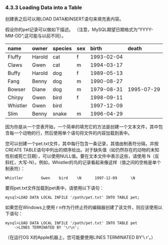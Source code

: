 ### 4.3.3 Loading Data into a Table

创建表之后可以用LOAD DATA和INSERT语句来填充表内容。

假设你的pet记录可以做如下描述。 （注意，MySQL期望日期格式为“YYYY-MM-DD”;这可能与以前不同）。

| name | owner | species | sex | birth | death |
| :--- | :--- | :--- | :--- | :--- | :--- |
| Fluffy | Harold | cat | f | 1993-02-04 |  |
| Claws | Gwen | cat | m | 1994-03-17 |  |
| Buffy | Harold | dog | f | 1989-05-13 |  |
| Fang | Benny | dog | m | 1990-08-27 |  |
| Bowser | Diane | dog | m | 1979-08-31 | 1995-07-29 |
| Chirpy | Gwen | bird | f | 1998-09-11 |  |
| Whistler | Gwen | bird |  | 1997-12-09 |  |
| Slim | Benny | snake | m | 1996-04-29 |  |

因为你是从一个空表开始，一个简单的填充它的方法是创建一个文本文件，其中包含每一个动物的行，然后使用单个语句将文件的内容加载到表中。

您可以创建一个pet.txt文件，其中每行包含一条记录，其值由制表符分隔，并按CREATE TABLE语句中列出的顺序给出。对于缺失值（如仍然存在的动物的未知性别或死亡日期），可以使用NULL值。要在文本文件中表示这些，请使用 N（反斜杠，大写-N）。例如，Whistler的鸟的记录看起来像这样（值之间的空格是单个制表符）：

```
Whistler        Gwen    bird    \N      1997-12-09      \N
```

要将pet.txt文件加载到pet表中，请使用以下语句：

```
mysql>LOAD DATA LOCAL INFILE '/path/pet.txt' INTO TABLE pet;
```

如果您在Windows上使用 r  n作为行终止符的编辑器创建了该文件，则应该使用以下语句：

```
mysql>LOAD DATA LOCAL INFILE '/path/pet.txt' INTO TABLE pet
    ->LINES TERMINATED BY '\r\n';
```

（在运行OS X的Apple机器上，您可能要使用LINES TERMINATED BY'\ r'。）


